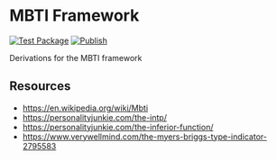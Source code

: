 # MBTI Framework

[![Test Package](https://github.com/johnb8005/mbti/actions/workflows/yarn.yml/badge.svg)](https://github.com/johnb8005/mbti/actions/workflows/yarn.yml)
[![Publish](https://github.com/johnb8005/mbti/actions/workflows/publish.yml/badge.svg)](https://github.com/johnb8005/mbti/actions/workflows/publish.yml)

Derivations for the MBTI framework

## Resources

- https://en.wikipedia.org/wiki/Mbti
- https://personalityjunkie.com/the-intp/
- https://personalityjunkie.com/the-inferior-function/
- https://www.verywellmind.com/the-myers-briggs-type-indicator-2795583
